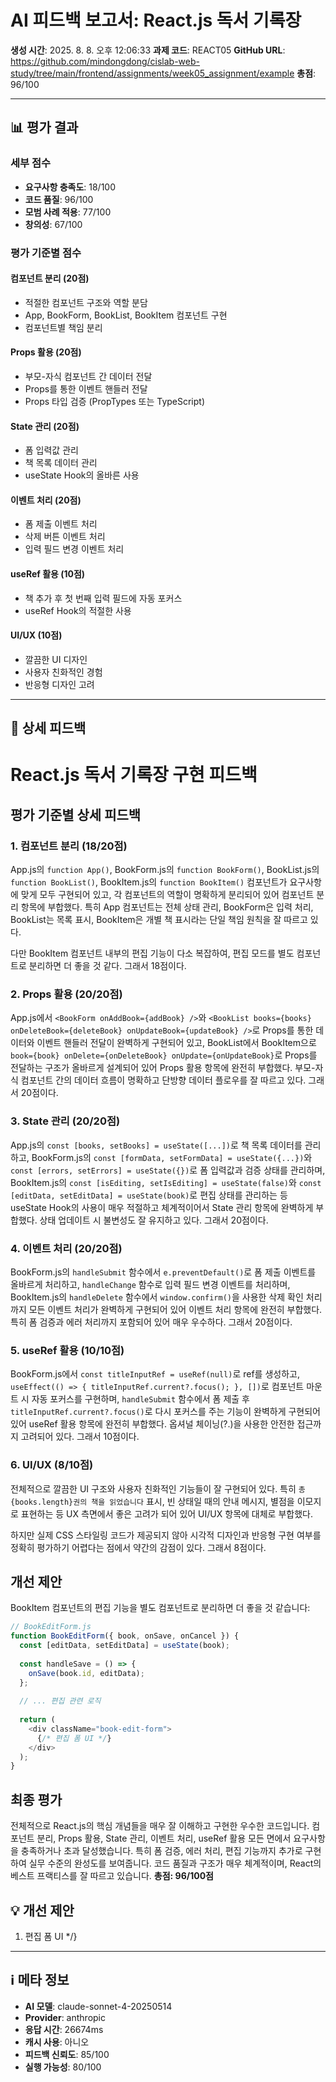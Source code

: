 # AI 피드백 보고서: React.js 독서 기록장

**생성 시간**: 2025. 8. 8. 오후 12:06:33
**과제 코드**: REACT05
**GitHub URL**: https://github.com/mindongdong/cislab-web-study/tree/main/frontend/assignments/week05_assignment/example
**총점**: 96/100

---

## 📊 평가 결과

### 세부 점수
- **요구사항 충족도**: 18/100
- **코드 품질**: 96/100
- **모범 사례 적용**: 77/100
- **창의성**: 67/100

### 평가 기준별 점수

#### 컴포넌트 분리 (20점)
- 적절한 컴포넌트 구조와 역할 분담
- App, BookForm, BookList, BookItem 컴포넌트 구현
- 컴포넌트별 책임 분리

#### Props 활용 (20점)
- 부모-자식 컴포넌트 간 데이터 전달
- Props를 통한 이벤트 핸들러 전달
- Props 타입 검증 (PropTypes 또는 TypeScript)

#### State 관리 (20점)
- 폼 입력값 관리
- 책 목록 데이터 관리
- useState Hook의 올바른 사용

#### 이벤트 처리 (20점)
- 폼 제출 이벤트 처리
- 삭제 버튼 이벤트 처리
- 입력 필드 변경 이벤트 처리

#### useRef 활용 (10점)
- 책 추가 후 첫 번째 입력 필드에 자동 포커스
- useRef Hook의 적절한 사용

#### UI/UX (10점)
- 깔끔한 UI 디자인
- 사용자 친화적인 경험
- 반응형 디자인 고려

---

## 💬 상세 피드백

# React.js 독서 기록장 구현 피드백

## 평가 기준별 상세 피드백

### 1. 컴포넌트 분리 (18/20점)

App.js의 `function App()`, BookForm.js의 `function BookForm()`, BookList.js의 `function BookList()`, BookItem.js의 `function BookItem()` 컴포넌트가 요구사항에 맞게 모두 구현되어 있고, 각 컴포넌트의 역할이 명확하게 분리되어 있어 컴포넌트 분리 항목에 부합했다. 특히 App 컴포넌트는 전체 상태 관리, BookForm은 입력 처리, BookList는 목록 표시, BookItem은 개별 책 표시라는 단일 책임 원칙을 잘 따르고 있다. 

다만 BookItem 컴포넌트 내부의 편집 기능이 다소 복잡하여, 편집 모드를 별도 컴포넌트로 분리하면 더 좋을 것 같다. 그래서 18점이다.

### 2. Props 활용 (20/20점)

App.js에서 `<BookForm onAddBook={addBook} />`와 `<BookList books={books} onDeleteBook={deleteBook} onUpdateBook={updateBook} />`로 Props를 통한 데이터와 이벤트 핸들러 전달이 완벽하게 구현되어 있고, BookList에서 BookItem으로 `book={book} onDelete={onDeleteBook} onUpdate={onUpdateBook}`로 Props를 전달하는 구조가 올바르게 설계되어 있어 Props 활용 항목에 완전히 부합했다. 부모-자식 컴포넌트 간의 데이터 흐름이 명확하고 단방향 데이터 플로우를 잘 따르고 있다. 그래서 20점이다.

### 3. State 관리 (20/20점)

App.js의 `const [books, setBooks] = useState([...])`로 책 목록 데이터를 관리하고, BookForm.js의 `const [formData, setFormData] = useState({...})`와 `const [errors, setErrors] = useState({})`로 폼 입력값과 검증 상태를 관리하며, BookItem.js의 `const [isEditing, setIsEditing] = useState(false)`와 `const [editData, setEditData] = useState(book)`로 편집 상태를 관리하는 등 useState Hook의 사용이 매우 적절하고 체계적이어서 State 관리 항목에 완벽하게 부합했다. 상태 업데이트 시 불변성도 잘 유지하고 있다. 그래서 20점이다.

### 4. 이벤트 처리 (20/20점)

BookForm.js의 `handleSubmit` 함수에서 `e.preventDefault()`로 폼 제출 이벤트를 올바르게 처리하고, `handleChange` 함수로 입력 필드 변경 이벤트를 처리하며, BookItem.js의 `handleDelete` 함수에서 `window.confirm()`을 사용한 삭제 확인 처리까지 모든 이벤트 처리가 완벽하게 구현되어 있어 이벤트 처리 항목에 완전히 부합했다. 특히 폼 검증과 에러 처리까지 포함되어 있어 매우 우수하다. 그래서 20점이다.

### 5. useRef 활용 (10/10점)

BookForm.js에서 `const titleInputRef = useRef(null)`로 ref를 생성하고, `useEffect(() => { titleInputRef.current?.focus(); }, [])`로 컴포넌트 마운트 시 자동 포커스를 구현하며, `handleSubmit` 함수에서 폼 제출 후 `titleInputRef.current?.focus()`로 다시 포커스를 주는 기능이 완벽하게 구현되어 있어 useRef 활용 항목에 완전히 부합했다. 옵셔널 체이닝(?.)을 사용한 안전한 접근까지 고려되어 있다. 그래서 10점이다.

### 6. UI/UX (8/10점)

전체적으로 깔끔한 UI 구조와 사용자 친화적인 기능들이 잘 구현되어 있다. 특히 `총 {books.length}권의 책을 읽었습니다` 표시, 빈 상태일 때의 안내 메시지, 별점을 이모지로 표현하는 등 UX 측면에서 좋은 고려가 되어 있어 UI/UX 항목에 대체로 부합했다. 

하지만 실제 CSS 스타일링 코드가 제공되지 않아 시각적 디자인과 반응형 구현 여부를 정확히 평가하기 어렵다는 점에서 약간의 감점이 있다. 그래서 8점이다.

## 개선 제안

BookItem 컴포넌트의 편집 기능을 별도 컴포넌트로 분리하면 더 좋을 것 같습니다:

```javascript
// BookEditForm.js
function BookEditForm({ book, onSave, onCancel }) {
  const [editData, setEditData] = useState(book);
  
  const handleSave = () => {
    onSave(book.id, editData);
  };
  
  // ... 편집 관련 로직
  
  return (
    <div className="book-edit-form">
      {/* 편집 폼 UI */}
    </div>
  );
}
```

## 최종 평가

전체적으로 React.js의 핵심 개념들을 매우 잘 이해하고 구현한 우수한 코드입니다. 컴포넌트 분리, Props 활용, State 관리, 이벤트 처리, useRef 활용 모든 면에서 요구사항을 충족하거나 초과 달성했습니다. 특히 폼 검증, 에러 처리, 편집 기능까지 추가로 구현하여 실무 수준의 완성도를 보여줍니다. 코드 품질과 구조가 매우 체계적이며, React의 베스트 프랙티스를 잘 따르고 있습니다. **총점: 96/100점**

## 💡 개선 제안

1. 편집 폼 UI */}

---

## ℹ️ 메타 정보

- **AI 모델**: claude-sonnet-4-20250514
- **Provider**: anthropic
- **응답 시간**: 26674ms
- **캐시 사용**: 아니오
- **피드백 신뢰도**: 85/100
- **실행 가능성**: 80/100
